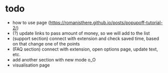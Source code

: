 # todo

- how to use page (https://romanisthere.github.io/posts/popupoff-tutorial-2/)
- (?) update links to pass amount of money, so we will add to the list
- (support section) connect with extension and check saved time, based on that change one of the points
- (FAQ section) connect with extension, open options page, update text, etc.
- add another section with new mode o_O
- visualisation page
